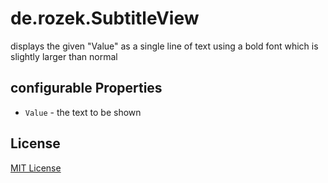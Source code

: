 # de.rozek.SubtitleView #

displays the given "Value" as a single line of text using a bold font which is slightly larger than normal

## configurable Properties ##

* `Value` - the text to be shown

## License ##

[MIT License](/LICENSE.md)
